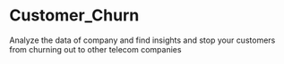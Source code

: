 # Customer_Churn

Analyze the data of  company and find insights and stop your customers from churning out to other
telecom companies
